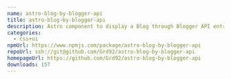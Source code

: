 ```yaml
---
name: astro-blog-by-blogger-api
title: astro-blog-by-blogger-api
description: Astro component to display a Blog through Blogger API entries
categories:
  - css+ui
npmUrl: https://www.npmjs.com/package/astro-blog-by-blogger-api
repoUrl: ssh://git@github.com/Grd92/astro-blog-by-blogger-api
homepageUrl: https://github.com/Grd92/astro-blog-by-blogger-api
downloads: 157
---
```


